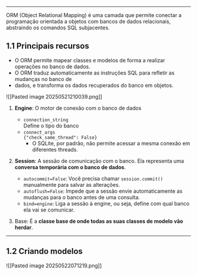 
---
ORM (Object Relational Mapping) é uma camada que permite conectar a programação orientada a objetos com bancos de dados relacionais, abstraindo os comandos SQL subjacentes.
## **1.1 Principais recursos**
- O ORM permite mapear classes e modelos de forma a realizar operações no banco de dados. 
- O ORM traduz automaticamente as instruções SQL para refletir as mudanças no banco de 
- dados, e transforma os dados recuperados do banco em objetos.

![[Pasted image 20250521210039.png]]

1. **Engine**: O motor de conexão com o banco de dados
	- `connection_string`  
	    Define o tipo do banco
	- `connect_args`  
	    `{"check_same_thread": False}`
	    - O SQLite, por padrão, não permite acessar a mesma conexão em diferentes threads.


2. **Session**: A sessão de comunicação com o banco. Ela representa uma **conversa temporária com o banco de dados**.
	- `autocommit=False`: Você precisa chamar `session.commit()` manualmente para salvar as alterações.
	- `autoflush=False`: Impede que a sessão envie automaticamente as mudanças para o banco antes de uma consulta.
	- `bind=engine`: Liga a sessão à engine, ou seja, define com qual banco ela vai se comunicar.

3. Base: É a **classe base de onde todas as suas classes de modelo vão herdar**.

---
## **1.2 Criando modelos**
![[Pasted image 20250522071219.png]]

